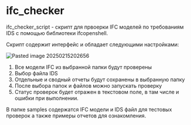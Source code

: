 # ifc_checker

ifc_checker_script - скрипт для првоерки IFC моделей по требованиям IDS c помощью библиотеки ifcopenshell.

Скрипт содержит интерфейс и обладает следующими настройками:

![Pasted image 20250215202656](https://github.com/user-attachments/assets/9ae44e74-0a82-455a-ab09-f9d61f6cc35e)

1. Все модели IFC из выбранной папки будут проверены
2. Выбор файла IDS
3. Отдельные и сводный отчеты будут сохранены в выбранную папку
4. После выбора папок и файлов можно запускать проверку
5. Статус проверок будет отражен в текстовом поле, в там числе и ошибки при выполнении.

В папке samples содержатся IFC модели и IDS файл для тестовых проверок а также примеры отчетов для ознакомления.
